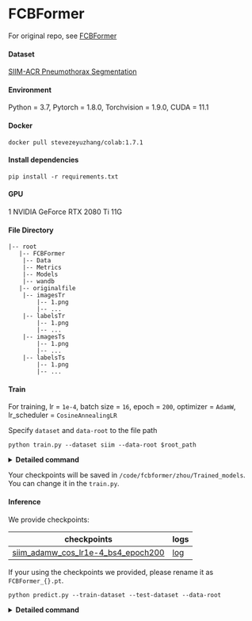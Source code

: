 # FCBFormer
For original repo, see [FCBFormer](https://github.com/ESandML/FCBFormer)

#### Dataset

[SIIM-ACR Pneumothorax Segmentation](https://www.kaggle.com/datasets/stevezeyuzhang/siim-acr-pneumothorax-segmentation)

#### Environment

Python = 3.7, Pytorch = 1.8.0, Torchvision = 1.9.0, CUDA = 11.1 

#### Docker
```
docker pull stevezeyuzhang/colab:1.7.1
```
#### Install dependencies

```
pip install -r requirements.txt
```

#### GPU

1 NVIDIA GeForce RTX 2080 Ti 11G


#### File Directory
```
|-- root
   |-- FCBFormer
	|-- Data
	|-- Metrics
	|-- Models
	|-- wandb
   |-- originalfile
	|-- imagesTr
		|-- 1.png
		|-- ...
	|-- labelsTr
		|-- 1.png
		|-- ...
	|-- imagesTs
		|-- 1.png
		|-- ...
	|-- labelsTs
		|-- 1.png
		|-- ...
```

#### Train

For training, lr = `1e-4`, batch size = `16`, epoch = `200`, optimizer = `AdamW`, lr_scheduler = `CosineAnnealingLR`

Specify `dataset` and  `data-root` to the file path 

```
python train.py --dataset siim --data-root $root_path
```

<details>
  <summary><b>Detailed command</b></summary>

  ```
python train.py --dataset Kvasir --data-root /path/to/dataset/ --epochs 200 --batch-size 4 --learning-rate 1e-4 --learning-rate-scheduler true --learning-rate-scheduler-minimum 1e-15 --multi-gpu false
Argument Details
--dataset: Specify the dataset to use (choices: Kvasir, CVC, chest, siim).
--data-root: Provide the root directory of the dataset.
--epochs: Number of training epochs (default: 200).
--batch-size: Batch size for training (default: 16).
--learning-rate: Initial learning rate (default: 1e-4).
--learning-rate-scheduler: Use learning rate scheduler (choices: true, false, default: true).
--learning-rate-scheduler-minimum: Minimum learning rate for the scheduler (default: 1e-15).
--multi-gpu: Use multiple GPUs for training (choices: true, false, default: false).
```
  

</details>

Your checkpoints will be saved in `/code/fcbformer/zhou/Trained_models`. You can change it in the `train.py`.

#### Inference

We provide checkpoints:

| checkpoints | logs |
|--------|--------|
| [siim_adamw_cos_lr1e-4_bs4_epoch200](https://github.com/hycarbon-b/fcb_v1/releases/download/siim_adamw_cos_lr1e-4_bs4_epoch200/siim_adamw_cos_lr1e-4_bs4_epoch200.pt) | [log](https://github.com/hycarbon-b/fcb_v1/releases/download/siim_adamw_cos_lr1e-4_bs4_epoch200/siim_adamw_cos_lr1e-4_bs4_epoch200.log) |


If your using the checkpoints we provided, please rename it as `FCBFormer_{}.pt`.

```
python predict.py --train-dataset --test-dataset --data-root 
```

<details>
  <summary><b>Detailed command</b></summary>
	
```
python predict.py --train-dataset siim --test-dataset siim --data-root /path/to/dataset/
Argument Details
--train-dataset: Specify the training dataset to use (choices: Kvasir, CVC, chest, siim).
--test-dataset: Specify the test dataset to use (choices: Kvasir, CVC, chest, siim).
--data-root: Provide the root directory of the dataset.
```

PS. this `predict.py` need the ground truth labels file. If you have none, you need rewrite this file

Please do not use the default path, you need add a forward slash at the end of the file path, for example: 

```
/FCBFormer/predict.py --train-dataset="chest" --test-dataset="chest" --data-root="/code/fcbformer/zhou/originalfile/chest/
```

</details>

